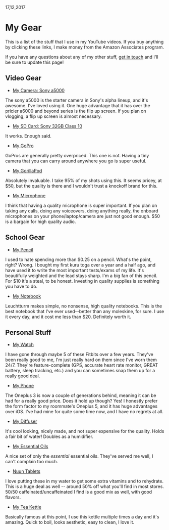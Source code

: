 17,12,2017
# My Gear

This is a list of the stuff that I use in my YouTube videos. If you buy anything by clicking these links, I make money from the Amazon Associates program.

If you have any questions about any of my other stuff, [get in touch](http://johnafish.ca/social.html) and I'll be sure to update this page!

## Video Gear

 - [My Camera: Sony a5000](http://amzn.to/2zjn71B)
 
The sony a5000 is the starter camera in Sony's alpha lineup, and it's awesome. I've loved using it. One huge advantage that it has over the pricier a6000 and beyond series is the flip up screen. If you plan on vlogging, a flip up screen is almost necessary.

 - [My SD Card: Sony 32GB Class 10](http://amzn.to/2zj2GSh)

It works. Enough said.

 - [My GoPro](http://amzn.to/2zjxp1H)

GoPros are generally pretty overpriced. This one is not. Having a tiny camera that you can carry around anywhere you go is super useful.

 - [My GorillaPod](http://amzn.to/2CMK0da)

Absolutely invaluable. I take 95% of my shots using this. It seems pricey, at $50, but the quality is there and I wouldn't trust a knockoff brand for this.

- [My Microphone](http://amzn.to/2B0qZH7)

I think that having a quality microphone is super important. If you plan on taking any calls, doing any voiceovers, doing anything really, the onboard microphones on your phone/laptop/camera are just not good enough. $50 is a bargain for high quality audio.

## School Gear

 - [My Pencil](http://amzn.to/2Ctt7TR)

I used to hate spending more than $0.25 on a pencil. What's the point, right? Wrong. I bought my first kuru toga over a year and a half ago, and have used it to write the most important tests/exams of my life. It's beautifully weighted and the lead stays sharp. I'm a big fan of this pencil. For $10 it's a steal, to be honest. Investing in quality supplies is something you have to do.

- [My Notebook](http://amzn.to/2BBPTwg)

Leuchtturm makes simple, no nonsense, high quality notebooks. This is the best notebook that I've ever used--better than any moleskine, for sure. I use it every day, and it cost me less than $20. Definitely worth it.

## Personal Stuff

- [My Watch](http://amzn.to/2qh0Xud)

I have gone through maybe 5 of these Fitbits over a few years. They've been really good to me, I'm just really hard on them since I've worn them 24/7. They're feature-complete (GPS, accurate heart rate monitor, GREAT battery, sleep tracking, etc.) and you can sometimes snap them up for a really good deal.

- [My Phone](http://amzn.to/2E1lIfx)

The Oneplus 3 is now a couple of generations behind, meaning it can be had for a really good price. Does it hold up though? Yes! I honestly prefer the form factor to my roommate's Oneplus 5, and it has huge advantages over iOS. I've had mine for quite some time now, and I have no regrets at all.

 - [My Diffuser](http://amzn.to/2CPjhNB)

It's cool looking, nicely made, and not super expensive for the quality. Holds a fair bit of water! Doubles as a humidifier.

 - [My Essential Oils](http://amzn.to/2BGr5D1)

A nice set of only the _essential_ essential oils. They've served me well, I can't complain too much.

 - [Nuun Tablets](http://amzn.to/2oo1V3F)

I love putting these in my water to get some extra vitamins and to rehydrate. This is a huge deal as well -- around 50% off what you'll find in most stores. 50/50 caffeinated/uncaffeinated I find is a good mix as well, with good flavors.

 - [My Tea Kettle](http://amzn.to/2BEvgit)

Basically famous at this point, I use this kettle multiple times a day and it's amazing. Quick to boil, looks aesthetic, easy to clean, I love it.
